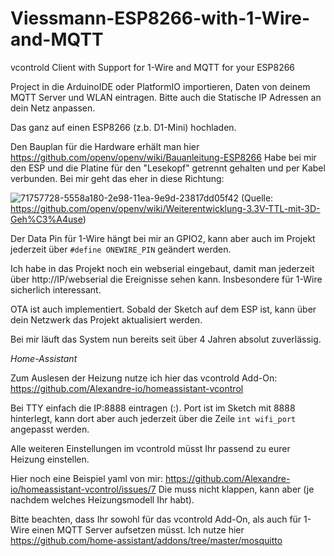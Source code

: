 # Viessmann-ESP8266-with-1-Wire-and-MQTT
vcontrold Client with Support for 1-Wire and MQTT for your ESP8266

Project in die ArduinoIDE oder PlatformIO importieren, Daten von deinem MQTT Server und WLAN eintragen. Bitte auch die Statische IP Adressen an dein Netz anpassen.

Das ganz auf einen ESP8266 (z.b. D1-Mini) hochladen.

Den Bauplan für die Hardware erhält man hier https://github.com/openv/openv/wiki/Bauanleitung-ESP8266 Habe bei mir den ESP und die Platine für den "Lesekopf" getrennt gehalten und per Kabel verbunden. Bei mir geht das eher in diese Richtung:

![71757728-5558a180-2e98-11ea-9e9d-23817dd05f42](https://user-images.githubusercontent.com/13675579/224473982-29e7c7ef-4ba3-4fdb-9cca-2f0bed8322e4.jpg)
(Quelle: https://github.com/openv/openv/wiki/Weiterentwicklung-3.3V-TTL-mit-3D-Geh%C3%A4use)


Der Data Pin für 1-Wire hängt bei mir an GPIO2, kann aber auch im Projekt jederzeit über ``#define ONEWIRE_PIN`` geändert werden.

Ich habe in das Projekt noch ein webserial eingebaut, damit man jederzeit über http://IP/webserial die Ereignisse sehen kann. Insbesondere für 1-Wire sicherlich interessant.

OTA ist auch implementiert. Sobald der Sketch auf dem ESP ist, kann über dein Netzwerk das Projekt aktualisiert werden. 

Bei mir läuft das System nun bereits seit über 4 Jahren absolut zuverlässig.

*Home-Assistant*

Zum Auslesen der Heizung nutze ich hier das vcontrold Add-On: https://github.com/Alexandre-io/homeassistant-vcontrol

Bei TTY einfach die IP:8888 eintragen (<IP>:<PORT>). Port ist im Sketch mit 8888 hinterlegt, kann dort aber auch jederzeit über die Zeile ``int wifi_port`` angepasst werden.
  
Alle weiteren Einstellungen im vcontrold müsst Ihr passend zu eurer Heizung einstellen.
  
Hier noch eine Beispiel yaml von mir: https://github.com/Alexandre-io/homeassistant-vcontrol/issues/7 Die muss nicht klappen, kann aber (je nachdem welches Heizungsmodell Ihr habt).
  
Bitte beachten, dass Ihr sowohl für das vcontrold Add-On, als auch für 1-Wire einen MQTT Server aufsetzen müsst. Ich nutze hier https://github.com/home-assistant/addons/tree/master/mosquitto
